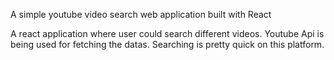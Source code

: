 A simple youtube video search web application built with React

A react application where user could search different videos. 
Youtube Api is being used for fetching the datas.
Searching is pretty quick on this platform. 


 
